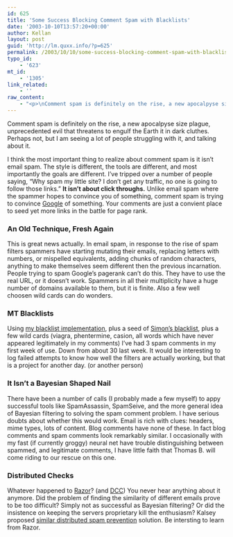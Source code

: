 ```yaml
---
id: 625
title: 'Some Success Blocking Comment Spam with Blacklists'
date: '2003-10-10T13:57:20+00:00'
author: Kellan
layout: post
guid: 'http://lm.quxx.info/?p=625'
permalink: /2003/10/10/some-success-blocking-comment-spam-with-blacklists/
typo_id:
    - '623'
mt_id:
    - '1305'
link_related:
    - ''
raw_content:
    - "<p>\nComment spam is definitely on the rise, a new apocalpyse size plague, unprecedented evil that threatens to engulf the Earth it in dark cluthes.  Perhaps not, but I am seeing a lot of people struggling with it, and talking about it.\n</p>\n<p>\nI think the most important thing to realize about comment spam is it isn\\'t email spam.  The style is different, the tools are different, and most importantly the goals are different.  I\\'ve tripped over a number of people saying, \\\"Why spam my little site? I don\\'t get any traffic, no one is going to follow those links.\\\"  <b>It isn\\'t about click throughs.</b>  Unlike email spam where the spammer hopes to convince you of something, comment spam is trying to convince <a href=\\\"http://www.google.com\\\">Google</a> of something.  Your comments are just a convient place to seed yet more links in the battle for page rank.\n</p>\n<p>\n<h3>An Old Technique, Fresh Again</h3>\n\nThis is great news actually.  In email spam, in response to the rise of spam filters spammers have starting mutating their emails, replacing letters with numbers, or mispelled equivalents, adding chunks of random characters, anything to make themselves seem different then the previous incarnation.  People trying to spam Google\\'s pagerank can\\'t do this.  They have to use the real URL, or it doesn\\'t work.  Spammers in all their multiplicity have a huge number of domains available to them, but it is finite.  Also a few well choosen wild cards can do wonders.\n</p>\n<p>\n<h3>MT Blacklists</h3>\n\nUsing <a href=\\\"http://laughingmeme.org/archives/001283.html\\\">my blacklist implementation</a>, plus a seed of <a href=\\\"http://simon.incutio.com/blacklist.txt\\\">Simon\\'s blacklist</a>, plus a few wild cards (viagra, phentermine, casion, all words which have never appeared legitimately in my comments) I\\'ve had 3 spam comments in my first week of use.  Down from about 30 last week.  It would be interesting to log failed attempts to know how well the filters are actually working, but that is a project for another day. (or another person)\n</p>\n<p>\n<h3>It Isn\\'t a Bayesian Shaped Nail</h3>\n\nThere have been a number of calls (I probably made a few myself) to appy successful tools like SpamAssassin, SpamSeive, and the more general idea of Bayesian filtering to solving the spam comment problem.  I have serious doubts about whether this would work.  Email is rich with clues:  headers, mime types, lots of content.  Blog comments have none of these.  In fact blog comments and spam comments look remarkably similar.  I occasionally with my fast (if currently groggy) neural net have trouble distinguishing between spammed, and legitimate comments, I have little faith that Thomas B. will come riding to our rescue on this one.\n</p>\n<p>\n<h3>Distributed Checks</h3>\nWhatever happened to <a href=\\\"http://razor.sourceforge.net/\\\">Razor</a>?  (and <a href=\\\"http://www.rhyolite.com/anti-spam/dcc/\\\">DCC</a>) You never hear anything about it anymore.  Did the problem of finding the similarity of different emails prove to be too difficult?  Simply not as successful as Bayesian filtering?  Or did the insistence on keeping the servers proprietary kill the enthusiasm?  Kalsey proposed <a href=\\\"http://kalsey.com/2003/09/distributed_comment_spam_prevention/\\\">similar distributed spam prevention</a> solution.  Be intersting to learn from Razor.\n</p>"
---
```


Comment spam is definitely on the rise, a new apocalpyse size plague, unprecedented evil that threatens to engulf the Earth it in dark cluthes. Perhaps not, but I am seeing a lot of people struggling with it, and talking about it.

I think the most important thing to realize about comment spam is it isn’t email spam. The style is different, the tools are different, and most importantly the goals are different. I’ve tripped over a number of people saying, “Why spam my little site? I don’t get any traffic, no one is going to follow those links.” **It isn’t about click throughs.** Unlike email spam where the spammer hopes to convince you of something, comment spam is trying to convince [Google](http://www.google.com) of something. Your comments are just a convient place to seed yet more links in the battle for page rank.

### An Old Technique, Fresh Again

This is great news actually. In email spam, in response to the rise of spam filters spammers have starting mutating their emails, replacing letters with numbers, or mispelled equivalents, adding chunks of random characters, anything to make themselves seem different then the previous incarnation. People trying to spam Google’s pagerank can’t do this. They have to use the real URL, or it doesn’t work. Spammers in all their multiplicity have a huge number of domains available to them, but it is finite. Also a few well choosen wild cards can do wonders.

### MT Blacklists

Using [my blacklist implementation](http://laughingmeme.org/archives/001283.html), plus a seed of [Simon’s blacklist](http://simon.incutio.com/blacklist.txt), plus a few wild cards (viagra, phentermine, casion, all words which have never appeared legitimately in my comments) I’ve had 3 spam comments in my first week of use. Down from about 30 last week. It would be interesting to log failed attempts to know how well the filters are actually working, but that is a project for another day. (or another person)

### It Isn’t a Bayesian Shaped Nail

There have been a number of calls (I probably made a few myself) to appy successful tools like SpamAssassin, SpamSeive, and the more general idea of Bayesian filtering to solving the spam comment problem. I have serious doubts about whether this would work. Email is rich with clues: headers, mime types, lots of content. Blog comments have none of these. In fact blog comments and spam comments look remarkably similar. I occasionally with my fast (if currently groggy) neural net have trouble distinguishing between spammed, and legitimate comments, I have little faith that Thomas B. will come riding to our rescue on this one.

### Distributed Checks

Whatever happened to [Razor](http://razor.sourceforge.net/)? (and [DCC](http://www.rhyolite.com/anti-spam/dcc/)) You never hear anything about it anymore. Did the problem of finding the similarity of different emails prove to be too difficult? Simply not as successful as Bayesian filtering? Or did the insistence on keeping the servers proprietary kill the enthusiasm? Kalsey proposed [similar distributed spam prevention](http://kalsey.com/2003/09/distributed_comment_spam_prevention/) solution. Be intersting to learn from Razor. 